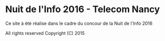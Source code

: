 # Nuit de l'Info 2016 - Telecom Nancy

Ce site à été réalise dans le cadre du concour de la Nuit de l'Info 2016

All rights reserved
Copyright (C) 2015